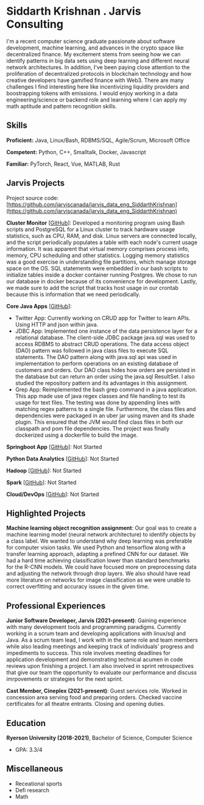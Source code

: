 # Siddarth Krishnan . Jarvis Consulting

I'm a recent computer science graduate passionate about software development, machine learning, and advances in the crypto space like decentralized finance. My excitement stems from seeing how we can identify patterns in big data sets using deep learning and different neural network architectures. In addition, I've been paying close attention to the proliferation of decentralized protocols in blockchain technology and how creative developers have gamified finance with Web3. There are many challenges I find interesting here like incentivizing liquidity providers and boostrapping tokens with emissions. I would enjoy working in a data engineering/science or backend role and learning where I can apply my math aptitude and pattern recognition skills.

## Skills

**Proficient:** Java, Linux/Bash, RDBMS/SQL, Agile/Scrum, Microsoft Office

**Competent:** Python, C++, Smalltalk, Docker, Javascript

**Familiar:** PyTorch, React, Vue, MATLAB, Rust

## Jarvis Projects

Project source code: [https://github.com/jarviscanada/jarvis_data_eng_SiddarthKrishnan](https://github.com/jarviscanada/jarvis_data_eng_SiddarthKrishnan)


**Cluster Monitor** [[GitHub](https://github.com/jarviscanada/jarvis_data_eng_SiddarthKrishnan/tree/master/linux_sql)]: Developed a monitoring program using Bash scripts and PostgreSQL for a Linux cluster to track hardware usage statistics, such as CPU, RAM, and disk. Linux servers are connected locally, and the script periodically populates a table with each node's current usage information. It was apparent that virtual memory comprises process info, memory, CPU scheduling and other statistics. Logging memory statistics was a good exercise in understanding file partitions, which manage storage space on the OS. SQL statements were embedded in our bash scripts to initialize tables inside a docker container running Postgres. We chose to run our database in docker because of its convenience for development. Lastly, we made sure to add the script that tracks host usage in our crontab because this is information that we need periodically.

**Core Java Apps** [[GitHub](https://github.com/jarviscanada/jarvis_data_eng_SiddarthKrishnan/tree/masterhttps://github.com/jarviscanada/jarvis_data_eng_SiddarthKrishnan/tree/master/core_java)]:
      
  - Twitter App: Currently working on CRUD app for Twitter to learn APIs. Using HTTP and json within java.
  - JDBC App: Implemented one instance of the data persistence layer for a relational database. The client-side JDBC package java.sql was used to access RDBMS to abstract CRUD operations. The data access object (DAO) pattern was followed in java class files to execute SQL statements. The DAO pattern along with java.sql api was used in implementation to perform operations on an existing database of customers and orders. Our DAO class hides how orders are persisted in the database but can return an order using the java.sql ResultSet. I also studied the repository pattern and its advantages in this assignment.
  - Grep App: Reimplemented the bash grep command in a java application. This app made use of java regex classes and file handling to test its usage for text files. The testing was done by appending lines with matching regex patterns to a single file. Furthermore, the class files and dependencies were packaged in an uber jar using maven and its shade plugin. This ensured that the JVM would find class files in both our classpath and pom file dependencies. The project was finally dockerized using a dockerfile to build the image.

**Springboot App** [[GitHub](https://github.com/jarviscanada/jarvis_data_eng_SiddarthKrishnan/tree/master/springboot)]: Not Started

**Python Data Analytics** [[GitHub](https://github.com/jarviscanada/jarvis_data_eng_SiddarthKrishnan/tree/master/python_data_anlytics)]: Not Started

**Hadoop** [[GitHub](https://github.com/jarviscanada/jarvis_data_eng_SiddarthKrishnan/tree/master/hadoop)]: Not Started

**Spark** [[GitHub](https://github.com/jarviscanada/jarvis_data_eng_SiddarthKrishnan/tree/master/spark)]: Not Started

**Cloud/DevOps** [[GitHub](https://github.com/jarviscanada/jarvis_data_eng_SiddarthKrishnan/tree/master/cloud_devops)]: Not Started


## Highlighted Projects
**Machine learning object recognition assignment**: Our goal was to create a machine learning model (neural network architecture) to identify objects by a class label. We wanted to understand why deep learning was preferable for computer vision tasks. We used Python and tensorflow along with a transfer learning approach, adapting a prefined CNN for our dataset. We had a hard time achieving classification lower than standard benchmarks for the R-CNN models. We could have focused more on preprocessing data and adjusting the network through drop layers. We also should have read more literature on networks for image classification as we were unable to correct overfitting and accuracy issues in the given time.


## Professional Experiences

**Junior Software Developer, Jarvis (2021-present)**: Gaining experience with many development tools and programming paradigms. Currently working in a scrum team and developing applications with linux/sql and Java. As a scrum team lead, I work with in the same role and team members while also leading meetings and keeping track of individuals' progress and impediments to success. This role involves meeting deadlines for application development and demonstrating technical acumen in code reviews upon finishing a project. I am also involved in sprint retrospectives that give our team the opportunity to evaluate our performance and discuss imrpovements or strategies for the next sprint.

**Cast Member, Cineplex (2021-present)**: Guest services role. Worked in concession area serving food and preparing orders. Checked vaccine certificates for all theatre entrants. Closing and opening duties.


## Education
**Ryerson University (2018-2021)**, Bachelor of Science, Computer Science
- GPA: 3.3/4


## Miscellaneous
- Receational sports
- Defi research
- Math